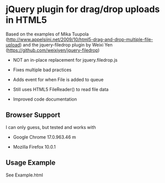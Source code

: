 jQuery plugin for drag/drop uploads in HTML5
==============================
Based on the examples of Mika Tuupola (http://www.appelsiini.net/2009/10/html5-drag-and-drop-multiple-file-upload) and the jquery-filedrop plugin by Weixi Yen (https://github.com/weixiyen/jquery-filedrop)

- NOT an in-place replacement for jquery.filedrop.js

- Fixes multiple bad practices

- Adds event for when File is added to queue

- Still uses HTML5 FileReader() to read file data

- Improved code documentation


Browser Support
---------------
I can only guess, but tested and works with

- Google Chrome 17.0.963.46 m

- Mozilla Firefox 10.0.1


Usage Example
---------------
See Example.html